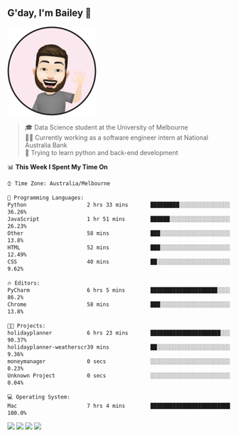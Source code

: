## G'day, I'm Bailey 👋

<img src="https://raw.githubusercontent.com/baely/baely/master/image.png" width="200px">

> 🎓 Data Science student at the University of Melbourne <br>
> 👨‍💻 Currently working as a software engineer intern  at National Australia Bank <br>
> 🌱 Trying to learn python and back-end development

<!--START_SECTION:waka-->
📊 **This Week I Spent My Time On** 

```text
⌚︎ Time Zone: Australia/Melbourne

💬 Programming Languages: 
Python                   2 hrs 33 mins       █████████░░░░░░░░░░░░░░░░   36.26% 
JavaScript               1 hr 51 mins        ██████░░░░░░░░░░░░░░░░░░░   26.23% 
Other                    58 mins             ███░░░░░░░░░░░░░░░░░░░░░░   13.8% 
HTML                     52 mins             ███░░░░░░░░░░░░░░░░░░░░░░   12.49% 
CSS                      40 mins             ██░░░░░░░░░░░░░░░░░░░░░░░   9.62%

🔥 Editors: 
PyCharm                  6 hrs 5 mins        █████████████████████░░░░   86.2% 
Chrome                   58 mins             ███░░░░░░░░░░░░░░░░░░░░░░   13.8%

🐱‍💻 Projects: 
holidayplanner           6 hrs 23 mins       ██████████████████████░░░   90.37% 
holidayplanner-weatherscr39 mins             ██░░░░░░░░░░░░░░░░░░░░░░░   9.36% 
moneymanager             0 secs              ░░░░░░░░░░░░░░░░░░░░░░░░░   0.23% 
Unknown Project          0 secs              ░░░░░░░░░░░░░░░░░░░░░░░░░   0.04%

💻 Operating System: 
Mac                      7 hrs 4 mins        █████████████████████████   100.0%

```


<!--END_SECTION:waka-->

[<img height="40px" src="https://img.icons8.com/ios-filled/2x/linkedin.png">](https://linkedin.com/in/baileybutler1)
[<img height="40px" src="https://img.icons8.com/ios-filled/2x/github.png">](https://github.com/baely)
[<img height="40px" src="https://img.icons8.com/ios-filled/2x/salesforce.png">](https://trailblazer.me/id/baileybutler)
[<img height="40px" src="https://img.icons8.com/ios-filled/2x/instagram.png">](https://instagram.com/bae1y)
